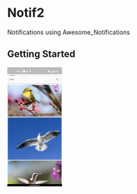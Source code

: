 # Notif2

Notifications using Awesome_Notifications

## Getting Started

<img src="https://github.com/maydev99/splashly/blob/master/flutter_01.png" width=25% height=25%>

